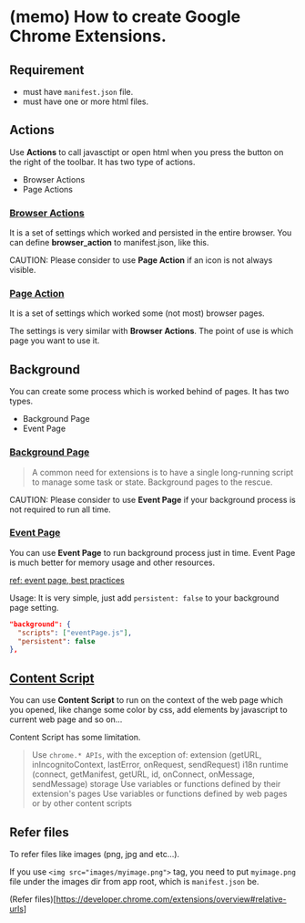 # (memo) How to create Google Chrome Extensions.

## Requirement

- must have `manifest.json` file.
- must have one or more html files.

## Actions

Use **Actions** to call javasctipt or open html when you press the button on the right of the toolbar.
It has two type of actions.

- Browser Actions
- Page Actions

### [Browser Actions](https://developer.chrome.com/extensions/browserAction)

It is a set of settings which worked and persisted in the entire browser.
You can define **browser_action** to manifest.json, like this.

CAUTION: Please consider to use **Page Action** if an icon is not always visible.

### [Page Action](https://developer.chrome.com/extensions/pageAction)

It is a set of settings which worked some (not most) browser pages.

The settings is very similar with **Browser Actions**.
The point of use is which page you want to use it.

## Background

You can create some process which is worked behind of pages.
It has two types.

- Background Page
- Event Page

### [Background Page](https://developer.chrome.com/extensions/background_pages)

> A common need for extensions is to have a single long-running script to manage some task or state. Background pages to the rescue.

CAUTION: Please consider to use **Event Page** if your background process is not required to run all time.

### [Event Page](https://developer.chrome.com/extensions/event_pages)

You can use **Event Page** to run background process just in time.
Event Page is much better for memory usage and other resources.

[ref: event page, best practices](https://developer.chrome.com/extensions/event_pages#best-practices)

Usage: It is very simple, just add `persistent: false` to your background page setting.

```json
"background": {
  "scripts": ["eventPage.js"],
  "persistent": false
},
```

## [Content Script](https://developer.chrome.com/extensions/content_scripts)

You can use **Content Script** to run on the context of the web page which you opened, like change some color by css, add elements by javascript to current web page and so on...

Content Script has some limitation.

> Use `chrome.* APIs`, with the exception of:
> extension (getURL, inIncognitoContext, lastError, onRequest, sendRequest)
> i18n
> runtime (connect, getManifest, getURL, id, onConnect, onMessage, sendMessage)
> storage
> Use variables or functions defined by their extension's pages
> Use variables or functions defined by web pages or by other content scripts

## Refer files

To refer files like images (png, jpg and etc...).

If you use `<img src="images/myimage.png">` tag, you need to put `myimage.png` file under the images dir from app root, which is `manifest.json` be.

(Refer files)[https://developer.chrome.com/extensions/overview#relative-urls]

